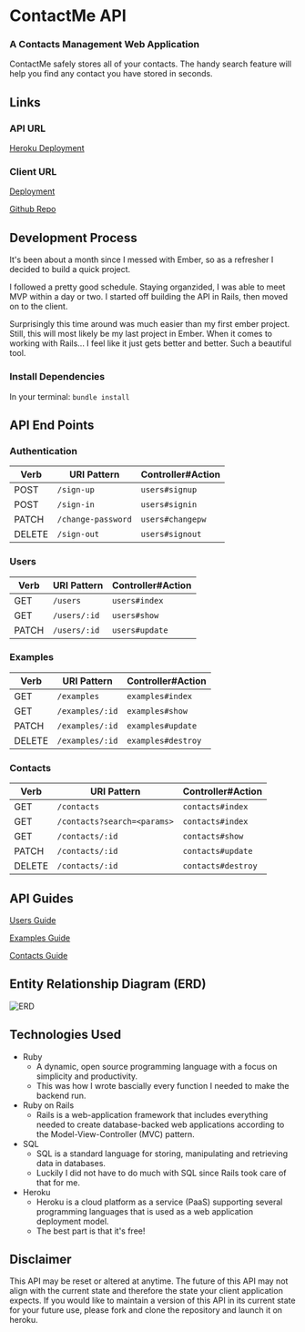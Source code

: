 # ContactMe API
### A Contacts Management Web Application
ContactMe safely stores all of your contacts. The handy search feature will help you find any contact you have stored in seconds.

## Links

### API URL
[Heroku Deployment](https://contact-me-rails.herokuapp.com/examples)

### Client URL
[Deployment](https://pedrotavarez.com/contact-me/)

[Github Repo](https://github.com/ptavarez16/contact-me)

## Development Process
It's been about a month since I messed with Ember, so as a refresher I decided to build a quick project.

I followed a pretty good schedule. Staying organzided, I was able to meet MVP within a day or two. I started off building the API in Rails, then moved on to the client.

Surprisingly this time around was much easier than my first ember project. Still, this will most likely be my last project in Ember. When it comes to working with Rails... I feel like it just gets better and better. Such a beautiful tool.

### Install Dependencies

In your terminal: ```bundle install```

## API End Points

### Authentication
| Verb   | URI Pattern            | Controller#Action |
|--------|------------------------|-------------------|
| POST   | `/sign-up`             | `users#signup`    |
| POST   | `/sign-in`             | `users#signin`    |
| PATCH  | `/change-password`     | `users#changepw`  |
| DELETE | `/sign-out`        | `users#signout`   |

### Users
| Verb | URI Pattern | Controller#Action |
|------|-------------|-------------------|
| GET  | `/users`    | `users#index`     |
| GET  | `/users/:id`  | `users#show`      |
| PATCH| `/users/:id`  | `users#update`    |

### Examples
| Verb | URI Pattern | Controller#Action |
|------|-------------|-------------------|
| GET  | `/examples`    | `examples#index`|
| GET  | `/examples/:id`  | `examples#show` |
| PATCH | `/examples/:id`  | `examples#update`|
| DELETE |`/examples/:id`| `examples#destroy` |

### Contacts
| Verb | URI Pattern | Controller#Action |
|------|-------------|-------------------|
| GET  | `/contacts`    | `contacts#index`|
| GET   | `/contacts?search=<params>`  |  `contacts#index`|
| GET  | `/contacts/:id`  | `contacts#show` |
| PATCH | `/contacts/:id`  | `contacts#update`|
| DELETE |`/contacts/:id`| `contacts#destroy` |

## API Guides
[Users Guide](docs/user.md)

[Examples Guide](docs/example.md)

[Contacts Guide](docs/contact.md)

## Entity Relationship Diagram (ERD)
![ERD](https://i.imgur.com/quY3oZf.jpg)

## Technologies Used
- Ruby
  - A dynamic, open source programming language with a focus on simplicity and productivity.
  - This was how I wrote bascially every function I needed to make the backend run.
- Ruby on Rails
  - Rails is a web-application framework that includes everything needed to create database-backed web applications according to the Model-View-Controller (MVC) pattern.
- SQL
    - SQL is a standard language for storing, manipulating and retrieving data in databases.
    - Luckily I did not have to do much with SQL since Rails took care of that for me.
- Heroku
  - Heroku is a cloud platform as a service (PaaS) supporting several programming languages that is used as a web application deployment model.
  - The best part is that it's free!

## Disclaimer
This API may be reset or altered at anytime. The future of this API may not align with the current state and therefore the state your client application expects. If you would like to maintain a version of this API in its current state for your future use, please fork and clone the repository and launch it on heroku.

